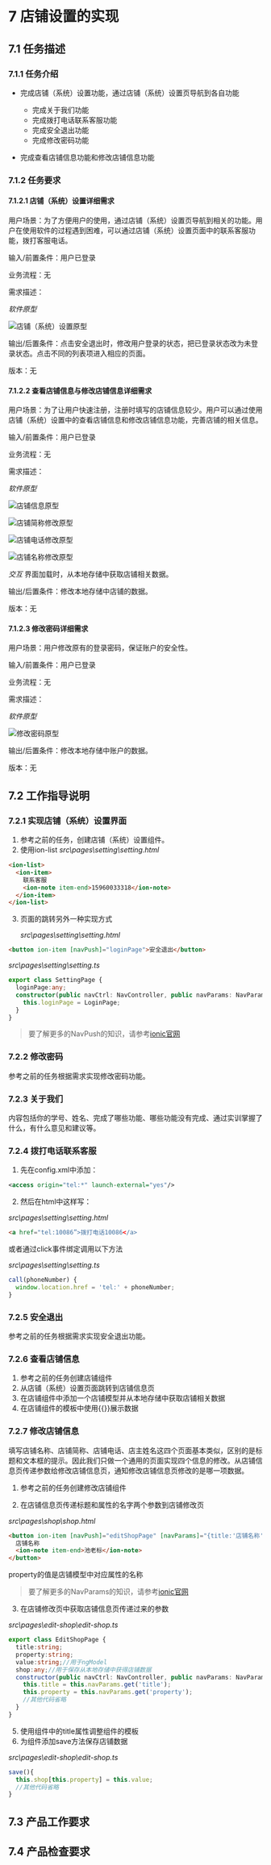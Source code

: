 # 7 店铺设置的实现
## 7.1 任务描述
### 7.1.1 任务介绍
- 完成店铺（系统）设置功能，通过店铺（系统）设置页导航到各自功能
    - 完成关于我们功能
    - 完成拨打电话联系客服功能
    - 完成安全退出功能
    - 完成修改密码功能

- 完成查看店铺信息功能和修改店铺信息功能

### 7.1.2 任务要求
#### 7.1.2.1 店铺（系统）设置详细需求
用户场景：为了方便用户的使用，通过店铺（系统）设置页导航到相关的功能。用户在使用软件的过程遇到困难，可以通过店铺（系统）设置页面中的联系客服功能，拨打客服电话。

输入/前置条件：用户已登录

业务流程：无

需求描述：

*软件原型*

![店铺（系统）设置原型](https://github.com/mchades/shengyizhuanjia-ionic3/blob/master/task/images/%E5%BA%97%E9%93%BA%E8%AE%BE%E7%BD%AE%E5%8E%9F%E5%9E%8B.jpg)

输出/后置条件：点击安全退出时，修改用户登录的状态，把已登录状态改为未登录状态。点击不同的列表项进入相应的页面。

版本：无

#### 7.1.2.2 查看店铺信息与修改店铺信息详细需求

用户场景：为了让用户快速注册，注册时填写的店铺信息较少。用户可以通过使用店铺（系统）设置中的查看店铺信息和修改店铺信息功能，完善店铺的相关信息。

输入/前置条件：用户已登录

业务流程：无

需求描述：

*软件原型*

![店铺信息原型](https://github.com/mchades/shengyizhuanjia-ionic3/blob/master/task/images/%E5%BA%97%E9%93%BA%E4%BF%A1%E6%81%AF%E5%8E%9F%E5%9E%8B.jpg)

![店铺简称修改原型](https://github.com/mchades/shengyizhuanjia-ionic3/blob/master/task/images/%E5%BA%97%E9%93%BA%E7%AE%80%E7%A7%B0%E4%BF%AE%E6%94%B9%E5%8E%9F%E5%9E%8B.jpg)

![店铺电话修改原型](https://github.com/mchades/shengyizhuanjia-ionic3/blob/master/task/images/%E5%BA%97%E9%93%BA%E7%94%B5%E8%AF%9D%E4%BF%AE%E6%94%B9%E5%8E%9F%E5%9E%8B.jpgg)

![店铺名称修改原型](https://github.com/mchades/shengyizhuanjia-ionic3/blob/master/task/images/%E5%BA%97%E9%93%BA%E5%90%8D%E7%A7%B0%E4%BF%AE%E6%94%B9%E5%8E%9F%E5%9E%8B.jpg)

*交互*
界面加载时，从本地存储中获取店铺相关数据。

输出/后置条件：修改本地存储中店铺的数据。

版本：无

#### 7.1.2.3 修改密码详细需求

用户场景：用户修改原有的登录密码，保证账户的安全性。

输入/前置条件：用户已登录

业务流程：无

需求描述：

*软件原型*

![修改密码原型](https://github.com/mchades/shengyizhuanjia-ionic3/blob/master/task/images/%E4%BF%AE%E6%94%B9%E5%AF%86%E7%A0%81%E5%8E%9F%E5%9E%8B.jpg)

输出/后置条件：修改本地存储中账户的数据。

版本：无


## 7.2 工作指导说明


### 7.2.1 实现店铺（系统）设置界面

1. 参考之前的任务，创建店铺（系统）设置组件。
2. 使用ion-list
*src\pages\setting\setting.html*
```html
<ion-list>
  <ion-item>
    联系客服
    <ion-note item-end>15960033318</ion-note>
  </ion-item>
</ion-list>
```
3. 页面的跳转另外一种实现方式

    *src\pages\setting\setting.html*
    
```html
<button ion-item [navPush]="loginPage">安全退出</button>
```

*src\pages\setting\setting.ts*
```typescript
export class SettingPage {
  loginPage:any;
  constructor(public navCtrl: NavController, public navParams: NavParams) {
    this.loginPage = LoginPage;
  }
}
```
> 要了解更多的NavPush的知识，请参考[ionic官网](https://ionicframework.com/docs/api/components/nav/NavPush/)

### 7.2.2 修改密码
参考之前的任务根据需求实现修改密码功能。

### 7.2.3 关于我们
内容包括你的学号、姓名、完成了哪些功能、哪些功能没有完成、通过实训掌握了什么，有什么意见和建议等。

### 7.2.4 拨打电话联系客服
1. 先在config.xml中添加：
```xml
<access origin="tel:*" launch-external="yes"/>
```
2. 然后在html中这样写：

*src\pages\setting\setting.html*
```html
<a href="tel:10086”>拨打电话10086</a>
```
或者通过click事件绑定调用以下方法

*src\pages\setting\setting.ts*
```typescript
call(phoneNumber) {
  window.location.href = 'tel:' + phoneNumber;
}
```
### 7.2.5 安全退出
参考之前的任务根据需求实现安全退出功能。

### 7.2.6 查看店铺信息
1. 参考之前的任务创建店铺组件
2. 从店铺（系统）设置页面跳转到店铺信息页
3. 在店铺组件中添加一个店铺模型并从本地存储中获取店铺相关数据
4. 在店铺组件的模板中使用{{}}展示数据

### 7.2.7 修改店铺信息

填写店铺名称、店铺简称、店铺电话、店主姓名这四个页面基本类似，区别的是标题和文本框的提示。因此我们只做一个通用的页面实现四个信息的修改。从店铺信息页传递参数给修改店铺信息页，通知修改店铺信息页修改的是哪一项数据。

1. 参考之前的任务创建修改店铺组件

2. 在店铺信息页传递标题和属性的名字两个参数到店铺修改页

*src\pages\shop\shop.html*
```html
<button ion-item [navPush]="editShopPage" [navParams]="{title:'店铺名称',property:'name'}">
  店铺名称
  <ion-note item-end>池老标</ion-note>
</button>
```
property的值是店铺模型中对应属性的名称
> 要了解更多的NavParams的知识，请参考[ionic官网](https://ionicframework.com/docs/api/navigation/NavParams/)

3. 在店铺修改页中获取店铺信息页传递过来的参数

*src\pages\edit-shop\edit-shop.ts*

```typescript
export class EditShopPage {
  title:string;
  property:string;
  value:string;//用于ngModel
  shop:any;//用于保存从本地存储中获得店铺数据
  constructor(public navCtrl: NavController, public navParams: NavParams) {
    this.title = this.navParams.get('title');
    this.property = this.navParams.get('property');
    //其他代码省略
  }
}
```
5. 使用组件中的title属性调整组件的模板
6. 为组件添加save方法保存店铺数据

*src\pages\edit-shop\edit-shop.ts*

```typescript
save(){
  this.shop[this.property] = this.value;
  //其他代码省略
}
```


## 7.3 产品工作要求

## 7.4 产品检查要求
